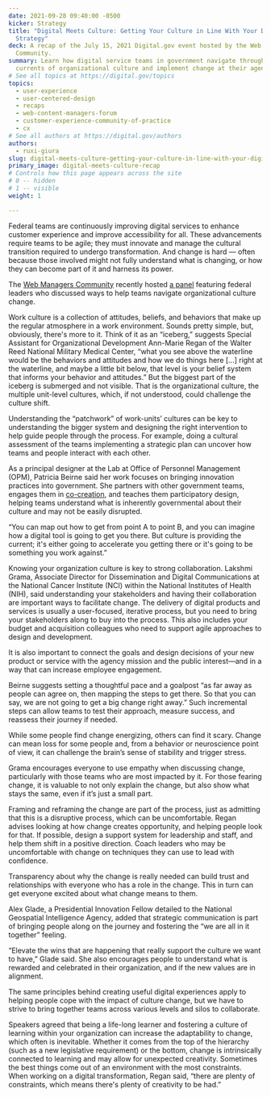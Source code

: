 ```yaml
---
date: 2021-09-28 09:40:00 -0500
kicker: Strategy
title: "Digital Meets Culture: Getting Your Culture in Line With Your Digital
  Strategy"
deck: A recap of the July 15, 2021 Digital.gov event hosted by the Web Managers
  Community.
summary: Learn how digital service teams in government navigate through the
  currents of organizational culture and implement change at their agencies.
# See all topics at https://digital.gov/topics
topics:
  - user-experience
  - user-centered-design
  - recaps
  - web-content-managers-forum
  - customer-experience-community-of-practice
  - cx
# See all authors at https://digital.gov/authors
authors:
  - ruxi-giura
slug: digital-meets-culture-getting-your-culture-in-line-with-your-digital-strategy
primary_image: digital-meets-culture-recap
# Controls how this page appears across the site
# 0 -- hidden
# 1 -- visible
weight: 1

---
```


Federal teams are continuously improving digital services to enhance customer experience and improve accessibility for all. These advancements require teams to be agile; they must innovate and manage the cultural transition required to undergo transformation. And change is hard — often because those involved might not fully understand what is changing, or how they can become part of it and harness its power.

The [Web Managers Community](https://digital.gov/communities/web-content-managers/) recently hosted [a panel](https://digital.gov/event/2021/07/15/digital-meets-culture-getting-your-culture-in-line-with-your-digital-strategy/) featuring federal leaders who discussed ways to help teams navigate organizational culture change.

Work culture is a collection of attitudes, beliefs, and behaviors that make up the regular atmosphere in a work environment. Sounds pretty simple, but, obviously, there's more to it. Think of it as an “iceberg,” suggests Special Assistant for Organizational Development Ann-Marie Regan of the Walter Reed National Military Medical Center, “what you see above the waterline would be the behaviors and attitudes and how we do things here \[...] right at the waterline, and maybe a little bit below, that level is your belief system that informs your behavior and attitudes.” But the biggest part of the iceberg is submerged and not visible. That is the organizational culture, the multiple unit-level cultures, which, if not understood, could challenge the culture shift.

Understanding the “patchwork” of work-units’ cultures can be key to understanding the bigger system and designing the right intervention to help guide people through the process. For example, doing a cultural assessment of the teams implementing a strategic plan can uncover how teams and people interact with each other.

As a principal designer at the Lab at Office of Personnel Management (OPM), Patricia Beirne said her work focuses on bringing innovation practices into government. She partners with other government teams, engages them in [co-creation](https://www.usaid.gov/work-usaid/how-to-work-with-usaid/co-creation-usaid), and teaches them participatory design, helping teams understand what is inherently governmental about their culture and may not be easily disrupted.

“You can map out how to get from point A to point B, and you can imagine how a digital tool is going to get you there. But culture is providing the current; it's either going to accelerate you getting there or it's going to be something you work against.”

Knowing your organization culture is key to strong collaboration. Lakshmi Grama, Associate Director for Dissemination and Digital Communications at the National Cancer Institute (NCI) within the National Institutes of Health (NIH), said understanding your stakeholders and having their collaboration are important ways to facilitate change. The delivery of digital products and services is usually a user-focused, iterative process, but you need to bring your stakeholders along to buy into the process. This also includes your budget and acquisition colleagues who need to support agile approaches to design and development.

It is also important to connect the goals and design decisions of your new product or service with the agency mission and the public interest—and in a way that can increase employee engagement.

Beirne suggests setting a thoughtful pace and a goalpost “as far away as people can agree on, then mapping the steps to get there. So that you can say, we are not going to get a big change right away.” Such incremental steps can allow teams to test their approach, measure success, and reassess their journey if needed.

While some people find change energizing, others can find it scary. Change can mean loss for some people and, from a behavior or neuroscience point of view, it can challenge the brain’s sense of stability and trigger stress.

Grama encourages everyone to use empathy when discussing change, particularly with those teams who are most impacted by it. For those fearing change, it is valuable to not only explain the change, but also show what stays the same, even if it’s just a small part.

Framing and reframing the change are part of the process, just as admitting that this is a disruptive process, which can be uncomfortable. Regan advises looking at how change creates opportunity, and helping people look for that. If possible, design a support system for leadership and staff, and help them shift in a positive direction. Coach leaders who may be uncomfortable with change on techniques they can use to lead with confidence.

Transparency about why the change is really needed can build trust and relationships with everyone who has a role in the change. This in turn can get everyone excited about what change means to them.

Alex Glade, a Presidential Innovation Fellow detailed to the National Geospatial Intelligence Agency, added that strategic communication is part of bringing people along on the journey and fostering the “we are all in it together” feeling.

“Elevate the wins that are happening that really support the culture we want to have,” Glade said. She also encourages people to understand what is rewarded and celebrated in their organization, and if the new values are in alignment.

The same principles behind creating useful digital experiences apply to helping people cope with the impact of culture change, but we have to strive to bring together teams across various levels and silos to collaborate.

Speakers agreed that being a life-long learner and fostering a culture of learning within your organization can increase the adaptability to change, which often is inevitable. Whether it comes from the top of the hierarchy (such as a new legislative requirement) or the bottom, change is intrinsically connected to learning and may allow for unexpected creativity. Sometimes the best things come out of an environment with the most constraints. When working on a digital transformation, Regan said, “there are plenty of constraints, which means there's plenty of creativity to be had.”
